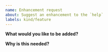 ```yaml
---
name: Enhancement request
about: Suggest an enhancement to the `help`
labels: kind/feature
---
```


<!-- Please only use this template for submitting enhancement requests -->

**What would you like to be added?**

**Why is this needed?**
